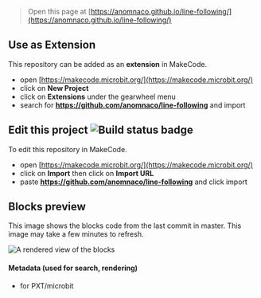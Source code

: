 
> Open this page at [https://anomnaco.github.io/line-following/](https://anomnaco.github.io/line-following/)

## Use as Extension

This repository can be added as an **extension** in MakeCode.

* open [https://makecode.microbit.org/](https://makecode.microbit.org/)
* click on **New Project**
* click on **Extensions** under the gearwheel menu
* search for **https://github.com/anomnaco/line-following** and import

## Edit this project ![Build status badge](https://github.com/anomnaco/line-following/workflows/MakeCode/badge.svg)

To edit this repository in MakeCode.

* open [https://makecode.microbit.org/](https://makecode.microbit.org/)
* click on **Import** then click on **Import URL**
* paste **https://github.com/anomnaco/line-following** and click import

## Blocks preview

This image shows the blocks code from the last commit in master.
This image may take a few minutes to refresh.

![A rendered view of the blocks](https://github.com/anomnaco/line-following/raw/master/.github/makecode/blocks.png)

#### Metadata (used for search, rendering)

* for PXT/microbit
<script src="https://makecode.com/gh-pages-embed.js"></script><script>makeCodeRender("{{ site.makecode.home_url }}", "{{ site.github.owner_name }}/{{ site.github.repository_name }}");</script>
